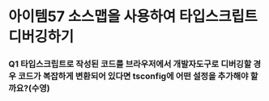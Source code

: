 # 아이템57 소스맵을 사용하여 타입스크립트 디버깅하기

### Q1 타입스크립트로 작성된 코드를 브라우저에서 개발자도구로 디버깅할 경우 코드가 복잡하게 변환되어 있다면 tsconfig에 어떤 설정을 추가해야 할까요?(수영)
